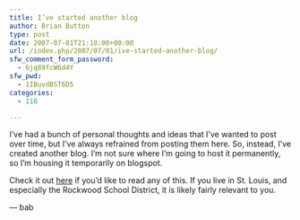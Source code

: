 ```yaml
---
title: I’ve started another blog
author: Brian Button
type: post
date: 2007-07-01T21:18:00+00:00
url: /index.php/2007/07/01/ive-started-another-blog/
sfw_comment_form_password:
  - 6jq89fcW6d4Y
sfw_pwd:
  - 1IBuvdBST6D5
categories:
  - 110

---
```

I&#8217;ve had a bunch of personal thoughts and ideas that I&#8217;ve wanted to post over time, but I&#8217;ve always refrained from posting them here. So, instead, I&#8217;ve created another blog. I&#8217;m not sure where I&#8217;m going to host it permanently, so I&#8217;m housing it temporarily on blogspot.

Check it out [here][1] if you&#8217;d like to read any of this. If you live in St. Louis, and especially the Rockwood School District, it is likely fairly relevant to you.

&#8212; bab

 [1]: http://brianbutton.blogspot.com